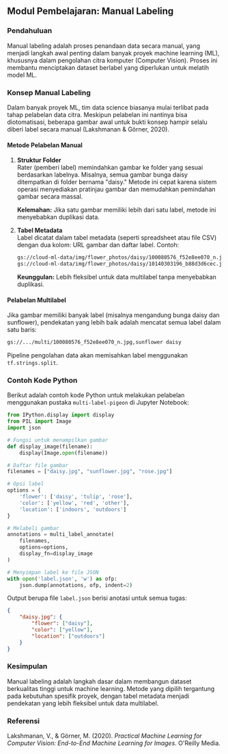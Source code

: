 ## Modul Pembelajaran: Manual Labeling

### Pendahuluan

Manual labeling adalah proses penandaan data secara manual, yang menjadi langkah awal penting dalam banyak proyek machine learning (ML), khususnya dalam pengolahan citra komputer (Computer Vision). Proses ini membantu menciptakan dataset berlabel yang diperlukan untuk melatih model ML.

### Konsep Manual Labeling

Dalam banyak proyek ML, tim data science biasanya mulai terlibat pada tahap pelabelan data citra. Meskipun pelabelan ini nantinya bisa diotomatisasi, beberapa gambar awal untuk bukti konsep hampir selalu diberi label secara manual (Lakshmanan & Görner, 2020).

#### Metode Pelabelan Manual

1. **Struktur Folder**  
   Rater (pemberi label) memindahkan gambar ke folder yang sesuai berdasarkan labelnya. Misalnya, semua gambar bunga daisy ditempatkan di folder bernama "daisy." Metode ini cepat karena sistem operasi menyediakan pratinjau gambar dan memudahkan pemindahan gambar secara massal.

   **Kelemahan:** Jika satu gambar memiliki lebih dari satu label, metode ini menyebabkan duplikasi data.

2. **Tabel Metadata**  
   Label dicatat dalam tabel metadata (seperti spreadsheet atau file CSV) dengan dua kolom: URL gambar dan daftar label. Contoh:

   ```bash
   gs://cloud-ml-data/img/flower_photos/daisy/100080576_f52e8ee070_n.jpg,daisy
   gs://cloud-ml-data/img/flower_photos/daisy/10140303196_b88d3d6cec.jpg,daisy
   ```

   **Keunggulan:** Lebih fleksibel untuk data multilabel tanpa menyebabkan duplikasi.

#### Pelabelan Multilabel

Jika gambar memiliki banyak label (misalnya mengandung bunga daisy dan sunflower), pendekatan yang lebih baik adalah mencatat semua label dalam satu baris:

```bash
gs://.../multi/100080576_f52e8ee070_n.jpg,sunflower daisy
```

Pipeline pengolahan data akan memisahkan label menggunakan `tf.strings.split`.

### Contoh Kode Python

Berikut adalah contoh kode Python untuk melakukan pelabelan menggunakan pustaka `multi-label-pigeon` di Jupyter Notebook:

```python
from IPython.display import display
from PIL import Image
import json

# Fungsi untuk menampilkan gambar
def display_image(filename):
    display(Image.open(filename))

# Daftar file gambar
filenames = ["daisy.jpg", "sunflower.jpg", "rose.jpg"]

# Opsi label
options = {
    'flower': ['daisy', 'tulip', 'rose'],
    'color': ['yellow', 'red', 'other'],
    'location': ['indoors', 'outdoors']
}

# Melabeli gambar
annotations = multi_label_annotate(
    filenames,
    options=options,
    display_fn=display_image
)

# Menyimpan label ke file JSON
with open('label.json', 'w') as ofp:
    json.dump(annotations, ofp, indent=2)
```

Output berupa file `label.json` berisi anotasi untuk semua tugas:

```json
{
    "daisy.jpg": {
        "flower": ["daisy"],
        "color": ["yellow"],
        "location": ["outdoors"]
    }
}
```

### Kesimpulan

Manual labeling adalah langkah dasar dalam membangun dataset berkualitas tinggi untuk machine learning. Metode yang dipilih tergantung pada kebutuhan spesifik proyek, dengan tabel metadata menjadi pendekatan yang lebih fleksibel untuk data multilabel.

### Referensi

Lakshmanan, V., & Görner, M. (2020). *Practical Machine Learning for Computer Vision: End-to-End Machine Learning for Images*. O'Reilly Media.

